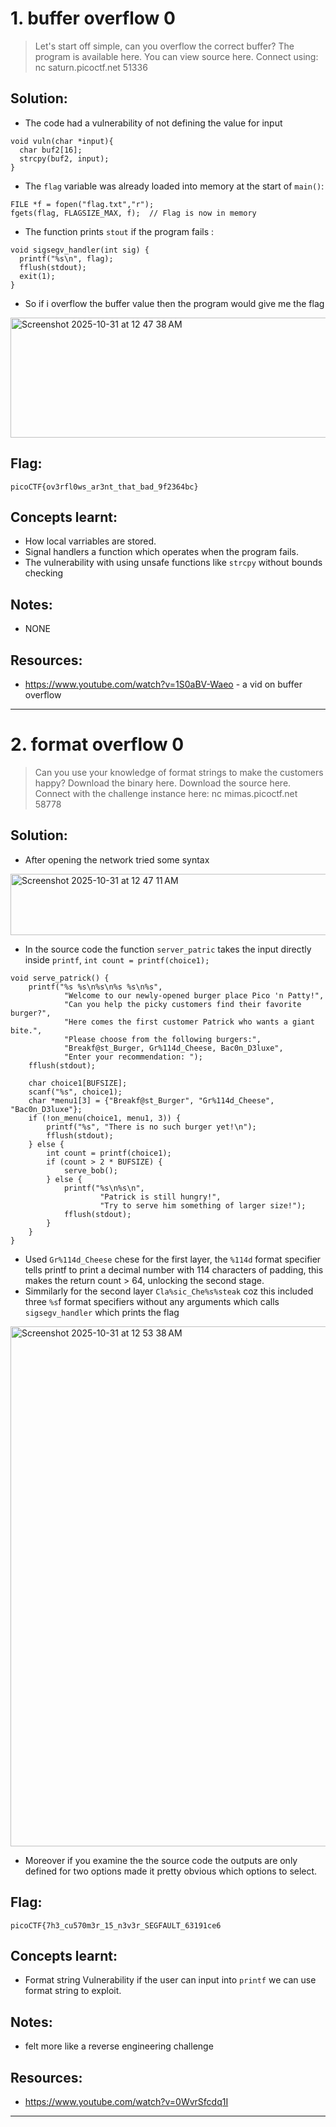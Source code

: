 # 1. buffer overflow 0

> Let's start off simple, can you overflow the correct buffer? The program is available here. You can view source here.
Connect using:
nc saturn.picoctf.net 51336


## Solution:

- The code had a vulnerability of not defining the value for input 
```
void vuln(char *input){
  char buf2[16];
  strcpy(buf2, input);
}
```
- The `flag` variable was already loaded into memory at the start of `main()`:
```
FILE *f = fopen("flag.txt","r");
fgets(flag, FLAGSIZE_MAX, f);  // Flag is now in memory
```
- The function prints `stout` if the program fails :
```
void sigsegv_handler(int sig) {
  printf("%s\n", flag);
  fflush(stdout);
  exit(1);
}
```
- So if i overflow the buffer value then the program would give me the flag

<img width="1127" height="192" alt="Screenshot 2025-10-31 at 12 47 38 AM" src="https://github.com/user-attachments/assets/3f4fa2ca-4b17-4d95-985a-b15a1c715319" />



## Flag:

```
picoCTF{ov3rfl0ws_ar3nt_that_bad_9f2364bc}
```

## Concepts learnt:

- How local varriables are stored.
- Signal handlers a function which operates when the program fails.
- The vulnerability with using unsafe functions like `strcpy` without bounds checking 
## Notes:

- NONE

## Resources:

- https://www.youtube.com/watch?v=1S0aBV-Waeo - a vid on buffer overflow


***
# 2. format overflow 0 

> Can you use your knowledge of format strings to make the customers happy?
Download the binary here.
Download the source here.
Connect with the challenge instance here:
nc mimas.picoctf.net 58778

## Solution:

- After opening the network tried some syntax 

<img width="874" height="98" alt="Screenshot 2025-10-31 at 12 47 11 AM" src="https://github.com/user-attachments/assets/37ca8b9f-757a-4428-8748-ecc16341d4d8" />

- In the source code the function `server_patric` takes the input directly inside `printf`, `int count = printf(choice1);`
```
void serve_patrick() {
    printf("%s %s\n%s\n%s %s\n%s",
            "Welcome to our newly-opened burger place Pico 'n Patty!",
            "Can you help the picky customers find their favorite burger?",
            "Here comes the first customer Patrick who wants a giant bite.",
            "Please choose from the following burgers:",
            "Breakf@st_Burger, Gr%114d_Cheese, Bac0n_D3luxe",
            "Enter your recommendation: ");
    fflush(stdout);

    char choice1[BUFSIZE];
    scanf("%s", choice1);
    char *menu1[3] = {"Breakf@st_Burger", "Gr%114d_Cheese", "Bac0n_D3luxe"};
    if (!on_menu(choice1, menu1, 3)) {
        printf("%s", "There is no such burger yet!\n");
        fflush(stdout);
    } else {
        int count = printf(choice1);
        if (count > 2 * BUFSIZE) {
            serve_bob();
        } else {
            printf("%s\n%s\n",
                    "Patrick is still hungry!",
                    "Try to serve him something of larger size!");
            fflush(stdout);
        }
    }
}

```
- Used `Gr%114d_Cheese` chese for the first layer, the `%114d` format specifier tells printf to print a decimal number with 114 characters of padding, this makes the return count > 64, unlocking the second stage.
- Simmilarly for the second layer `Cla%sic_Che%s%steak` coz this included three `%s`f format specifiers without any arguments which calls `sigsegv_handler` which prints the flag

<img width="1280" height="832" alt="Screenshot 2025-10-31 at 12 53 38 AM" src="https://github.com/user-attachments/assets/ca7fe6a0-34c7-464a-aea2-7c4082d4e43e" />

- Moreover if you examine the the source code the outputs are only defined for two options made it pretty obvious which options to select.

## Flag:

```
picoCTF{7h3_cu570m3r_15_n3v3r_SEGFAULT_63191ce6
```

## Concepts learnt:

- Format string Vulnerability if the user can input into `printf` we can use format string to exploit.


## Notes:

- felt more like a reverse engineering challenge

## Resources:

- https://www.youtube.com/watch?v=0WvrSfcdq1I 


***




